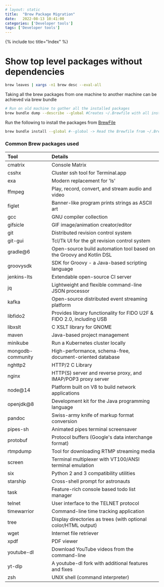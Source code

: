 ```yaml
---
# layout: static
title:  "Brew Package Migration"
date:   2022-08-13 10:41:00
categories: ['Developer tools']
tags: ['Developer tools']
---
```

{% include toc title="Index" %}

# Show top level packages without dependencies
```sh
brew leaves | xargs -n1 brew desc --eval-all
```

Taking all the brew packages from one machine to another machine can be achieved via brew bundle
```sh
# Run on old machine to gather all the installed packages
brew bundle dump --describe --global #Creates ~/.Brewfile with all installed package information
```

Run the following to install the packages from [BrewFile](https://github.com/nitinkc/SystemEnvironment/blob/master/mac/.Brewfile) 
```sh
brew bundle install --global #--global -> Read the Brewfile from ~/.Brewfile.
```

### Common Brew packages used

| Tool             | Details                                                               | 
|:-----------------|:----------------------------------------------------------------------|
| cmatrix          | Console Matrix                                                        |
| csshx            | Cluster ssh tool for Terminal.app                                     |
| exa              | Modern replacement for 'ls'                                           |
| ffmpeg           | Play, record, convert, and stream audio and video                     |
| figlet           | Banner-like program prints strings as ASCII art                       |
| gcc              | GNU compiler collection                                               |
| gifsicle         | GIF image/animation creator/editor                                    |
| git              | Distributed revision control system                                   |
| git-gui          | Tcl/Tk UI for the git revision control system                         |
| gradle@6         | Open-source build automation tool based on the Groovy and Kotlin DSL  |
| groovysdk        | SDK for Groovy - a Java-based scripting language                      |
| jenkins-lts      | Extendable open-source CI server                                      |
| jq               | Lightweight and flexible command-line JSON processor                  |
| kafka            | Open-source distributed event streaming platform                      |
| libfido2         | Provides library functionality for FIDO U2F & FIDO 2.0, including USB |
| libxslt          | C XSLT library for GNOME                                              |
| maven            | Java-based project management                                         |
| minikube         | Run a Kubernetes cluster locally                                      |
| mongodb-community| High-performance, schema-free, document-oriented database             |
| nghttp2          | HTTP/2 C Library                                                      |
| nginx            | HTTP(S) server and reverse proxy, and IMAP/POP3 proxy server          |
| node@14          | Platform built on V8 to build network applications                    |
| openjdk@8        | Development kit for the Java programming language                     |
| pandoc           | Swiss-army knife of markup format conversion                          |
| pipes-sh         | Animated pipes terminal screensaver                                   |
| protobuf         | Protocol buffers (Google's data interchange format)                   |
| rtmpdump         | Tool for downloading RTMP streaming media                             |
| screen           | Terminal multiplexer with VT100/ANSI terminal emulation               |
| six              | Python 2 and 3 compatibility utilities                                |
| starship         | Cross-shell prompt for astronauts                                     |
| task             | Feature-rich console based todo list manager                          |
| telnet           | User interface to the TELNET protocol                                 |
| timewarrior      | Command-line time tracking application                                |
| tree             | Display directories as trees (with optional color/HTML output)        |
| wget             | Internet file retriever                                               |
| xpdf             | PDF viewer                                                            |
| youtube-dl       | Download YouTube videos from the command-line                         |
| yt-dlp           | A youtube-dl fork with additional features and fixes                  |
| zsh              | UNIX shell (command interpreter)                                      |